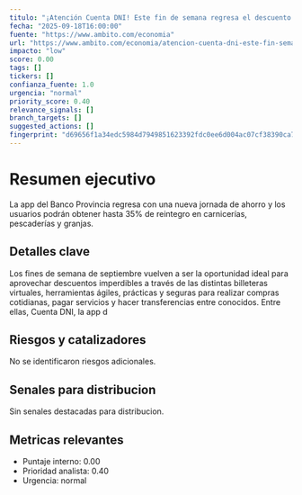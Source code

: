 ```yaml
---
titulo: "¡Atención Cuenta DNI! Este fin de semana regresa el descuento más esperado a la billetera virtual"
fecha: "2025-09-18T16:00:00"
fuente: "https://www.ambito.com/economia"
url: "https://www.ambito.com/economia/atencion-cuenta-dni-este-fin-semana-regresa-el-descuento-mas-esperado-la-billetera-virtual-n6191020"
impacto: "low"
score: 0.00
tags: []
tickers: []
confianza_fuente: 1.0
urgencia: "normal"
priority_score: 0.40
relevance_signals: []
branch_targets: []
suggested_actions: []
fingerprint: "d69656f1a34edc5984d7949851623392fdc0ee6d004ac07cf38390ca70a6a69c"
---
```


# Resumen ejecutivo
La app del Banco Provincia regresa con una nueva jornada de ahorro y los usuarios podrán obtener
hasta 35% de reintegro en carnicerías, pescaderías y granjas.

## Detalles clave
Los fines de semana de septiembre vuelven a ser la oportunidad ideal para aprovechar descuentos
imperdibles a través de las distintas billeteras virtuales, herramientas ágiles, prácticas y seguras
para realizar compras cotidianas, pagar servicios y hacer transferencias entre conocidos. Entre
ellas, Cuenta DNI, la app d

## Riesgos y catalizadores
No se identificaron riesgos adicionales.

## Senales para distribucion
Sin senales destacadas para distribucion.

## Metricas relevantes
- Puntaje interno: 0.00
- Prioridad analista: 0.40
- Urgencia: normal
